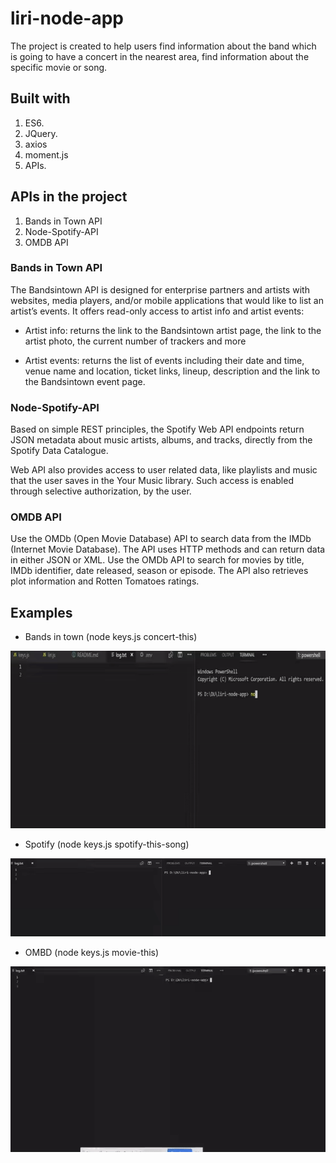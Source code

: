 # liri-node-app

The project is created to help users find information about the band which is going to have a concert in the nearest area, find information about the specific movie or song. 

## Built with
1.  ES6.
2. JQuery.
3. axios
4. moment.js
5. APIs.

## APIs in the project
1. Bands in Town API
2. Node-Spotify-API
3. OMDB API

### Bands in Town API
The Bandsintown API is designed for enterprise partners and artists with websites, media players, and/or mobile applications that would like to list an artist’s events.
It offers read-only access to artist info and artist events:

* Artist info: returns the link to the Bandsintown artist page, the link to the artist photo, the current number of trackers and more

* Artist events: returns the list of events including their date and time, venue name and location, ticket links, lineup, description and the link to the Bandsintown event page.



### Node-Spotify-API

Based on simple REST principles, the Spotify Web API endpoints return JSON metadata about music artists, albums, and tracks, directly from the Spotify Data Catalogue.

Web API also provides access to user related data, like playlists and music that the user saves in the Your Music library. Such access is enabled through selective authorization, by the user.



### OMDB API

Use the OMDb (Open Movie Database) API to search data from the IMDb (Internet Movie Database). The API uses HTTP methods and can return data in either JSON or XML. Use the OMDb API to search for movies by title, IMDb identifier, date released, season or episode. The API also retrieves plot information and Rotten Tomatoes ratings.

## Examples

* Bands in town (node keys.js concert-this)

![alt text](gifs/concert-this.gif)

* Spotify (node keys.js spotify-this-song)

![alt text](gifs/spotify-this-song.gif)

* OMBD (node keys.js movie-this)

![alt text](gifs/movie-this.gif)
